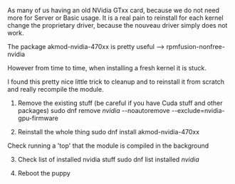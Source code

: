 As many of us having an old NVidia GTxx card, because we do not need more for Server or Basic usage. It is a real pain to reinstall for each kernel change the proprietary driver, because the nouveau driver simply does not work.

The package akmod-nvidia-470xx is pretty useful --> rpmfusion-nonfree-nvidia

However from time to time, when installing a fresh kernel it is stuck.

I found this pretty nice little trick to cleanup and to reinstall it from scratch and really recompile the module.

1. Remove the existing stuff (be careful if you have Cuda stuff and other packages)
   sudo dnf remove *nvidia* --noautoremove --exclude=nvidia-gpu-firmware

2. Reinstall the whole thing
   sudo dnf install akmod-nvidia-470xx

Check running a 'top' that the module is compiled in the background

3. Check list of installed nvidia stuff
   sudo dnf list installed *nvidia*

4. Reboot the puppy



